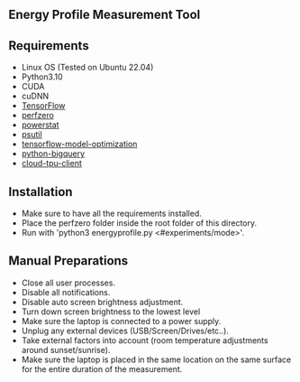 ## Energy Profile Measurement Tool

## Requirements
- Linux OS (Tested on Ubuntu 22.04)
- Python3.10
- CUDA
- cuDNN
- [TensorFlow](https://www.tensorflow.org/install/pip#linux)
- [perfzero](https://github.com/tensorflow/benchmarks)
- [powerstat](https://snapcraft.io/install/powerstat/ubuntu)
- [psutil](https://pypi.org/project/psutil/)
- [tensorflow-model-optimization](https://www.tensorflow.org/model_optimization/guide/install)
- [python-bigquery](https://github.com/googleapis/python-bigquery)
- [cloud-tpu-client](https://pypi.org/project/cloud-tpu-client/)

## Installation
- Make sure to have all the requirements installed.
- Place the perfzero folder inside the root folder of this directory.
- Run with 'python3 energyprofile.py <#experiments/mode>'.

## Manual Preparations
- Close all user processes.
- Disable all notifications.
- Disable auto screen brightness adjustment.
- Turn down screen brightness to the lowest level
- Make sure the laptop is connected to a power supply.
- Unplug any external devices (USB/Screen/Drives/etc..).
- Take external factors into account (room temperature adjustments around sunset/sunrise).
- Make sure the laptop is placed in the same location on the same surface for the entire duration of the measurement.
